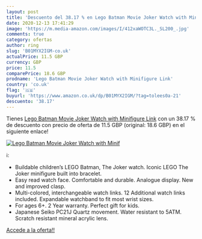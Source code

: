 ```yaml
---
layout: post
title: 'Descuento del 38.17 % en Lego Batman Movie Joker Watch with Minif'
date: 2020-12-13 17:41:29
image: 'https://m.media-amazon.com/images/I/412xaWOTC3L._SL200_.jpg'
comments: true
category: ofertas
author: ring
slug: 'B01MYX2IGM-co.uk'
actualPrice: 11.5 GBP
currency: GBP
price: 11.5
comparePrice: 18.6 GBP
prodname: 'Lego Batman Movie Joker Watch with Minifigure Link'
country: 'co.uk'
flag: '🇬🇧'
buyurl: 'https://www.amazon.co.uk/dp/B01MYX2IGM/?tag=tolees0a-21'
descuento: '38.17'
---
```


Tienes [Lego Batman Movie Joker Watch with Minifigure Link](https://www.amazon.co.uk/dp/B01MYX2IGM/?tag=tolees0a-21) con un 38.17 % de descuento con precio de oferta de 11.5 GBP (original: 18.6 GBP) en el siguiente enlace!

[![Lego Batman Movie Joker Watch with Minif](https://m.media-amazon.com/images/I/412xaWOTC3L._SL200_.jpg)](https://www.amazon.co.uk/dp/B01MYX2IGM/?tag=tolees0a-21)

ℹ️:

- Buildable children’s LEGO Batman, The Joker watch. Iconic LEGO The Joker minifigure built into bracelet.
- Easy read watch face. Comfortable and durable. Analogue display. New and improved clasp.
- Multi-colored, interchangeable watch links. 12 Additional watch links included. Expandable watchband to fit most wrist sizes.
- For ages 6+. 2 Year warranty. Perfect gift for kids.
- Japanese Seiko PC21J Quartz movement. Water resistant to 5ATM. Scratch resistant mineral acrylic lens.

[Accede a la oferta!!](https://www.amazon.co.uk/dp/B01MYX2IGM/?tag=tolees0a-21)
